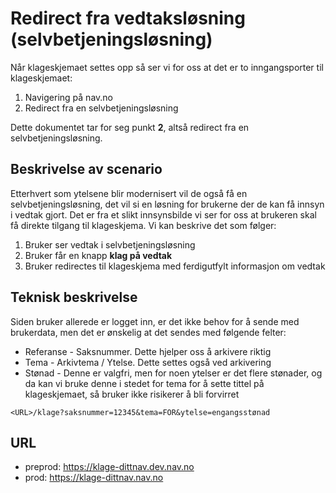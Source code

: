 # Redirect fra vedtaksløsning (selvbetjeningsløsning)

Når klageskjemaet settes opp så ser vi for oss at det er to inngangsporter til klageskjemaet:

1. Navigering på nav.no
2. Redirect fra en selvbetjeningsløsning

Dette dokumentet tar for seg punkt **2**, altså redirect fra en selvbetjeningsløsning.

## Beskrivelse av scenario

Etterhvert som ytelsene blir modernisert vil de også få en selvbetjeningsløsning, det vil si en
løsning for brukerne der de kan få innsyn i vedtak gjort. Det er fra et slikt innsynsbilde vi ser
for oss at brukeren skal få direkte tilgang til klageskjema. Vi kan beskrive det som følger:

1. Bruker ser vedtak i selvbetjeningsløsning
2. Bruker får en knapp **klag på vedtak**
3. Bruker redirectes til klageskjema med ferdigutfylt informasjon om vedtak

## Teknisk beskrivelse

Siden bruker allerede er logget inn, er det ikke behov for å sende med brukerdata,
men det er ønskelig at det sendes med følgende felter:

-   Referanse - Saksnummer. Dette hjelper oss å arkivere riktig
-   Tema - Arkivtema / Ytelse. Dette settes også ved arkivering
-   Stønad - Denne er valgfri, men for noen ytelser er det flere stønader, og da kan vi bruke denne i stedet for tema for å sette tittel på klageskjemaet, så bruker ikke risikerer å bli forvirret

```
<URL>/klage?saksnummer=12345&tema=FOR&ytelse=engangsstønad
```

## URL

-   preprod: https://klage-dittnav.dev.nav.no
-   prod: https://klage-dittnav.nav.no